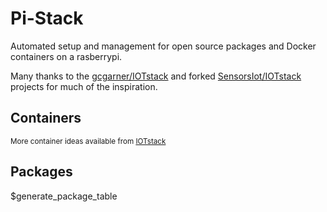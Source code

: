 # Pi-Stack

Automated setup and management for open source packages and Docker containers on a rasberrypi.

Many thanks to the [gcgarner/IOTstack](https://github.com/gcgarner/IOTstack) and forked [SensorsIot/IOTstack](https://github.com/SensorsIot/IOTstack) projects for much of the inspiration.

## Containers

<!-- insert-table-here -->

<sub>More container ideas available from [IOTstack](https://github.com/SensorsIot/IOTstack/tree/master/.templates)</sub>

## Packages

$generate_package_table